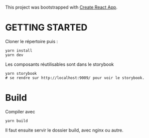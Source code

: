 This project was bootstrapped with [Create React App](https://github.com/facebookincubator/create-react-app).

# GETTING STARTED

Cloner le répertoire puis :

```
yarn install
yarn dev
```

Les composants réutilisables sont dans le storybook

```
yarn storybook
# se rendre sur http://localhost:9009/ pour voir le storybook.
```

# Build

Compiler avec

```
yarn build
```

Il faut ensuite servir le dossier build, avec nginx ou autre.
